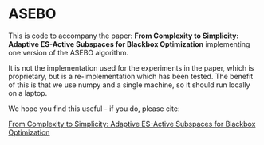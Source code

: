# ASEBO

This is code to accompany the paper: **From Complexity to Simplicity: Adaptive ES-Active Subspaces for Blackbox Optimization** implementing one version of the ASEBO algorithm.

It is not the implementation used for the experiments in the paper, which is proprietary, but is a re-implementation which has been tested. The benefit of this is that we use numpy and a single machine, so it should run locally on a laptop. 

We hope you find this useful - if you do, please cite:

[From Complexity to Simplicity: Adaptive ES-Active Subspaces for Blackbox Optimization](https://arxiv.org/abs/1903.04268)



